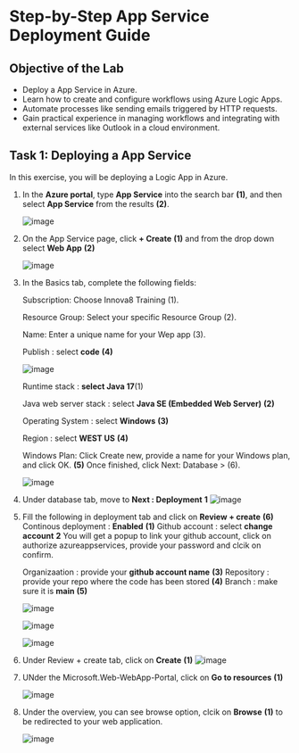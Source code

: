 
# Step-by-Step App Service Deployment Guide

## Objective of the Lab

- Deploy a App Service in Azure.
- Learn how to create and configure workflows using Azure Logic Apps.
- Automate processes like sending emails triggered by HTTP requests.
- Gain practical experience in managing workflows and integrating with external services like Outlook in a cloud environment.

## Task 1: Deploying a App Service

In this exercise, you will be deploying a Logic App in Azure.

1. In the **Azure portal**, type **App Service** into the search bar **(1)**, and then select **App Service** from the results **(2)**.

   ![image](https://github.com/user-attachments/assets/bef7f2fe-6100-4500-9223-4289574ad29c)

2. On the App Service page, click **+ Create** **(1)** and from the drop down select **Web App** **(2)**

   ![image](https://github.com/user-attachments/assets/7c548b63-4e68-488a-a89d-c18e33b0dc61)

3. In the Basics tab, complete the following fields:

   Subscription: Choose Innova8 Training (1).

   Resource Group: Select your specific Resource Group (2).

   Name: Enter a unique name for your Wep app (3).

   Publish : select **code** **(4)**

   ![image](https://github.com/user-attachments/assets/6158948f-4414-41e0-97ac-504f6186d372)
   
   Runtime stack : **select Java 17**(1)

   Java web server stack : select **Java SE (Embedded Web Server)** **(2)**

   Operating System : select **Windows** **(3)**

   Region : select **WEST US** **(4)**


   Windows Plan: Click Create new, provide a name for your Windows plan, and click OK. **(5)** Once finished, click Next: Database > (6).

   ![image](https://github.com/user-attachments/assets/1096353b-c91e-4e0b-b25a-e9a2ca6e3b43)

4. Under database tab, move to **Next : Deployment** **1**
   ![image](https://github.com/user-attachments/assets/51ae64b2-5542-471c-91ca-becef2ab97ba)

5. Fill the following in deployment tab and click on **Review + create** **(6)**
   Continous deployment : **Enabled** **(1)**
   Github account : select **change account** **2**
   You will get a popup to link your github account, click on authorize azureappservices, provide your password and clcik on confirm.

   Organizaation : provide your **github account name** **(3)**
   Repository : provide your repo where the code has been stored **(4)**
   Branch : make sure it is **main** **(5)**

   ![image](https://github.com/user-attachments/assets/ab75e88b-5a9f-419f-a88e-088f5859d83e)
   
   ![image](https://github.com/user-attachments/assets/88fa5cd1-e52a-4ae9-94c4-e25004baaa8b)
   
   ![image](https://github.com/user-attachments/assets/1f2f7036-28de-4997-a927-c3c10b5fbf07)

   
7. Under Review + create tab, click on **Create** **(1)**
   ![image](https://github.com/user-attachments/assets/16060858-f659-4d8e-86cf-1a5dbe2f711f)

8. UNder the Microsoft.Web-WebApp-Portal, click on **Go to resources** **(1)**

   ![image](https://github.com/user-attachments/assets/9d4e0b75-8a4f-4303-9d9d-27c876dc9304)

9. Under the overview, you can see browse option, clcik on **Browse** **(1)** to be redirected to your web application. 

   ![image](https://github.com/user-attachments/assets/920bea46-91bf-48fc-a90f-e921307b3ab1)



